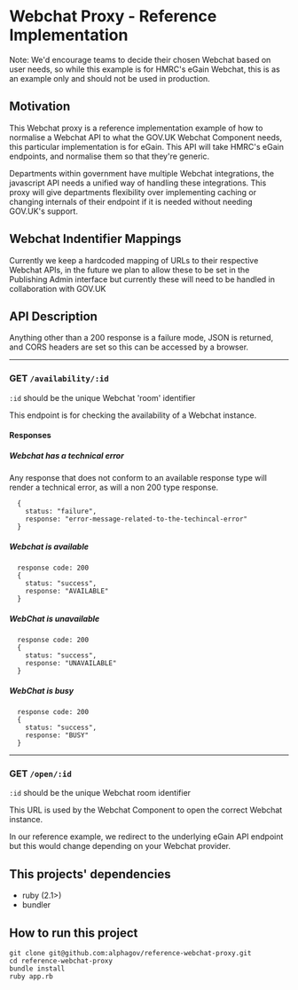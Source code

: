 # Webchat Proxy - Reference Implementation

Note: We'd encourage teams to decide their chosen Webchat based on user needs, so while this example is for HMRC's eGain Webchat, this is as an example only and should not be used in production.


## Motivation
This Webchat proxy is a reference implementation example of how to normalise a Webchat API to what the GOV.UK Webchat Component needs, this particular implementation is for eGain.
This API will take HMRC's eGain endpoints, and normalise them so that they're generic.


Departments within government have multiple Webchat integrations, the javascript API needs a unified way of
handling these integrations.
This proxy will give departments flexibility over implementing caching or changing internals of their endpoint if it is needed without needing GOV.UK's support.

## Webchat Indentifier Mappings
Currently we keep a hardcoded mapping of URLs to their respective Webchat APIs, in the future we plan to allow these to be set in the Publishing Admin interface but currently these will need to be handled in collaboration with GOV.UK

## API Description
Anything other than a 200 response is a failure mode, JSON is returned, and CORS headers are
set so this can be accessed by a browser.

---
### GET `/availability/:id`

`:id` should be the unique Webchat 'room' identifier

This endpoint is for checking the availability of a Webchat instance.

#### Responses

##### Webchat has a technical error
Any response that does not conform to an available response type will render a technical error,
as will a non 200 type response.

```
  {
    status: "failure",
    response: "error-message-related-to-the-techincal-error"
  }

```
##### Webchat is available
```
  response code: 200
  {
    status: "success",
    response: "AVAILABLE"
  }
```
##### WebChat is unavailable
```
  response code: 200
  {
    status: "success",
    response: "UNAVAILABLE"
  }
```
##### WebChat is busy
```
  response code: 200
  {
    status: "success",
    response: "BUSY"
  }
```
---

### GET `/open/:id`

`:id` should be the unique Webchat room identifier

This URL is used by the Webchat Component to open the correct Webchat instance.

In our reference example, we redirect to the underlying eGain API endpoint but this would change depending on your Webchat provider.

## This projects' dependencies

 - ruby (2.1>)
 - bundler

## How to run this project
```
git clone git@github.com:alphagov/reference-webchat-proxy.git
cd reference-webchat-proxy
bundle install
ruby app.rb
```

